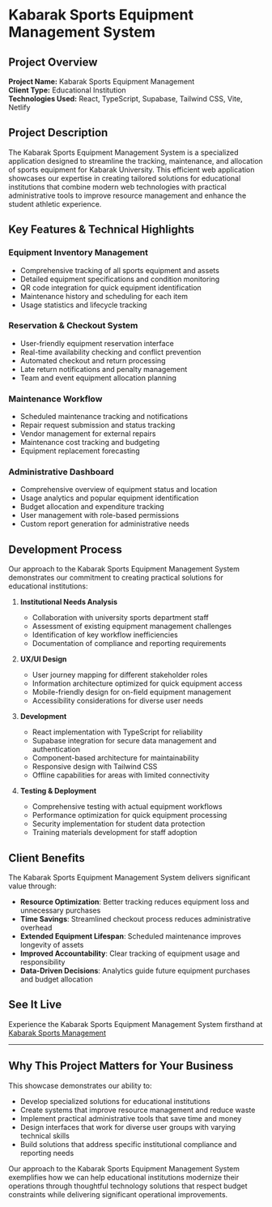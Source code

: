 # Kabarak Sports Equipment Management System

## Project Overview

**Project Name:** Kabarak Sports Equipment Management  
**Client Type:** Educational Institution  
**Technologies Used:** React, TypeScript, Supabase, Tailwind CSS, Vite, Netlify

## Project Description

The Kabarak Sports Equipment Management System is a specialized application designed to streamline the tracking, maintenance, and allocation of sports equipment for Kabarak University. This efficient web application showcases our expertise in creating tailored solutions for educational institutions that combine modern web technologies with practical administrative tools to improve resource management and enhance the student athletic experience.

## Key Features & Technical Highlights

### Equipment Inventory Management
- Comprehensive tracking of all sports equipment and assets
- Detailed equipment specifications and condition monitoring
- QR code integration for quick equipment identification
- Maintenance history and scheduling for each item
- Usage statistics and lifecycle tracking

### Reservation & Checkout System
- User-friendly equipment reservation interface
- Real-time availability checking and conflict prevention
- Automated checkout and return processing
- Late return notifications and penalty management
- Team and event equipment allocation planning

### Maintenance Workflow
- Scheduled maintenance tracking and notifications
- Repair request submission and status tracking
- Vendor management for external repairs
- Maintenance cost tracking and budgeting
- Equipment replacement forecasting

### Administrative Dashboard
- Comprehensive overview of equipment status and location
- Usage analytics and popular equipment identification
- Budget allocation and expenditure tracking
- User management with role-based permissions
- Custom report generation for administrative needs

## Development Process

Our approach to the Kabarak Sports Equipment Management System demonstrates our commitment to creating practical solutions for educational institutions:

1. **Institutional Needs Analysis**
   - Collaboration with university sports department staff
   - Assessment of existing equipment management challenges
   - Identification of key workflow inefficiencies
   - Documentation of compliance and reporting requirements

2. **UX/UI Design**
   - User journey mapping for different stakeholder roles
   - Information architecture optimized for quick equipment access
   - Mobile-friendly design for on-field equipment management
   - Accessibility considerations for diverse user needs

3. **Development**
   - React implementation with TypeScript for reliability
   - Supabase integration for secure data management and authentication
   - Component-based architecture for maintainability
   - Responsive design with Tailwind CSS
   - Offline capabilities for areas with limited connectivity

4. **Testing & Deployment**
   - Comprehensive testing with actual equipment workflows
   - Performance optimization for quick equipment processing
   - Security implementation for student data protection
   - Training materials development for staff adoption

## Client Benefits

The Kabarak Sports Equipment Management System delivers significant value through:

- **Resource Optimization**: Better tracking reduces equipment loss and unnecessary purchases
- **Time Savings**: Streamlined checkout process reduces administrative overhead
- **Extended Equipment Lifespan**: Scheduled maintenance improves longevity of assets
- **Improved Accountability**: Clear tracking of equipment usage and responsibility
- **Data-Driven Decisions**: Analytics guide future equipment purchases and budget allocation

## See It Live

Experience the Kabarak Sports Equipment Management System firsthand at [Kabarak Sports Management](https://kabarak-maintenance.netlify.app/)

---

## Why This Project Matters for Your Business

This showcase demonstrates our ability to:
- Develop specialized solutions for educational institutions
- Create systems that improve resource management and reduce waste
- Implement practical administrative tools that save time and money
- Design interfaces that work for diverse user groups with varying technical skills
- Build solutions that address specific institutional compliance and reporting needs

Our approach to the Kabarak Sports Equipment Management System exemplifies how we can help educational institutions modernize their operations through thoughtful technology solutions that respect budget constraints while delivering significant operational improvements.
